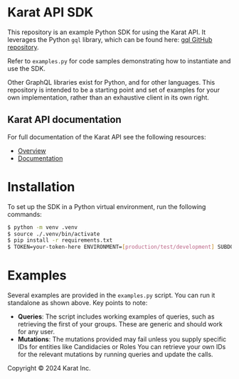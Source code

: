 # Karat API SDK

This repository is an example Python SDK for using the Karat API. It leverages the Python `gql` library,
which can be found here: [gql GitHub repository](https://github.com/graphql-python/gql).

Refer to `examples.py` for code samples demonstrating how to instantiate and use the SDK.

Other GraphQL libraries exist for Python, and for other languages. This repository is intended to be a
starting point and set of examples for your own implementation, rather than an exhaustive client in its own right.

## Karat API documentation

For full documentation of the Karat API see the following resources:

* [Overview](https://karat.slab.com/posts/karat-api-overview-6l4gprc3)
* [Documentation](https://karat.slab.com/posts/karat-api-documentation-dezzam7y)

# Installation

To set up the SDK in a Python virtual environment, run the following commands:

```bash
$ python -m venv .venv
$ source ./.venv/bin/activate
$ pip install -r requirements.txt
$ TOKEN=your-token-here ENVIRONMENT=[production/test/development] SUBDOMAIN=your-subdomain-here python examples.py
```

# Examples

Several examples are provided in the `examples.py` script. You can run it standalone as shown above. Key points to note:

* **Queries**: The script includes working examples of queries, such as retrieving the first of your groups. These are generic and should work for any user.
* **Mutations**: The mutations provided may fail unless you supply specific IDs for entities like Candidacies or Roles You can retrieve your own IDs for the relevant mutations by running queries and update the calls.

Copyright © 2024 Karat Inc.
